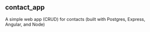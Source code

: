 ## contact_app
A simple web app (CRUD) for contacts (built with Postgres, Express, Angular, and Node)
